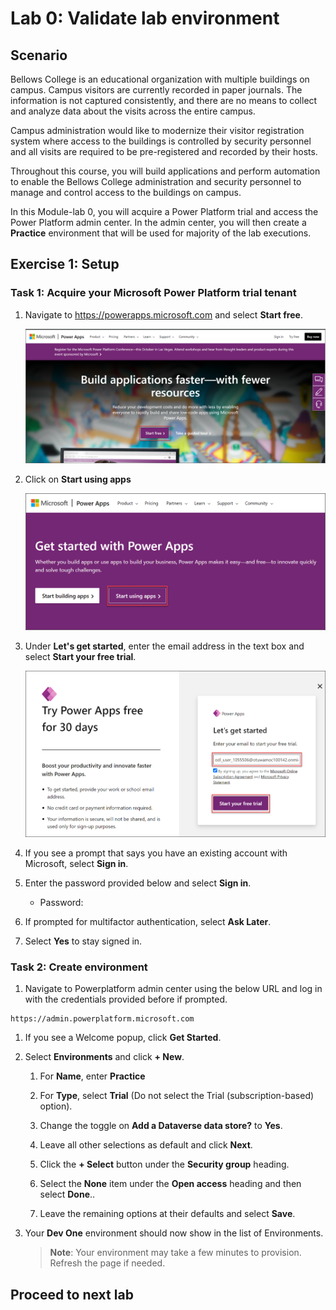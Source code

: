 # Lab 0: Validate lab environment

## Scenario

Bellows College is an educational organization with multiple buildings on
campus. Campus visitors are currently recorded in paper journals. The information is not captured consistently, and there are no means to collect and analyze data about the visits across the entire campus.

Campus administration would like to modernize their visitor registration system where access to the buildings is controlled by security personnel and all visits are required to be pre-registered and recorded by their hosts.

Throughout this course, you will build applications and perform automation to enable the Bellows College administration and security personnel to manage and control access to the buildings on campus.

In this Module-lab 0, you will acquire a Power Platform trial and access the Power Platform admin center. In the admin center, you will then create a **Practice** environment that will be used for majority of the lab executions.

## Exercise 1: Setup

### Task 1: Acquire your Microsoft Power Platform trial tenant

1. Navigate to <https://powerapps.microsoft.com> and select **Start free**.

   ![](media/startfreen2.png)

1. Click on **Start using apps** 

   ![](media/startusingapp.png)

1. Under **Let's get started**, enter the email address <inject key="AzureAdUserEmail"></inject> in the text box and select **Start your free trial**.

   ![](media/mailid3.png)

1. If you see a prompt that says you have an existing account with Microsoft, select **Sign in**.

1. Enter the password provided below and select **Sign in**.
   * Password: <inject key="AzureAdUserPassword"></inject>

1. If prompted for multifactor authentication, select **Ask Later**.
    
1. Select **Yes** to stay signed in.

### Task 2: Create environment

1. Navigate to Powerplatform admin center using the below URL and log in with the credentials provided before if prompted.

  ```
  https://admin.powerplatform.microsoft.com
  ```

1. If you see a Welcome popup, click **Get Started**.

1. Select **Environments** and click **+ New**.

    1. For **Name**, enter **Practice<inject key="DeploymentID" enableCopy="false"/>**

    1. For **Type**, select **Trial** (Do not select the Trial
        (subscription-based) option).

    1. Change the toggle on **Add a Dataverse data store?** to **Yes**.

    1. Leave all other selections as default and click **Next**.
  
    1. Click the **+ Select** button under the **Security group** heading.
   
    1. Select the **None** item under the **Open access** heading and then select **Done**..

    1. Leave the remaining options at their defaults and select **Save**.

1. Your **Dev One** environment should now show in the list of Environments.

   > **Note**: Your environment may take a few minutes to provision. Refresh the page if needed.

## Proceed to next lab
